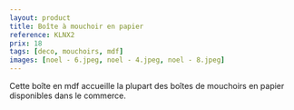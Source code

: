 ```yaml
---
layout: product
title: Boîte à mouchoir en papier
reference: KLNX2
prix: 18
tags: [deco, mouchoirs, mdf]
images: [noel - 6.jpeg, noel - 4.jpeg, noel - 8.jpeg]
---
```

Cette boîte en mdf accueille la plupart des boîtes de mouchoirs en papier disponibles dans le commerce.